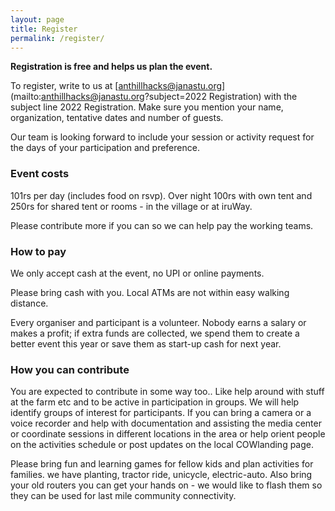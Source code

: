 ```yaml
---
layout: page
title: Register
permalink: /register/
---
```



**Registration is free and helps us plan the event.**

To register, write to us at [anthillhacks@janastu.org](mailto:anthillhacks@janastu.org?subject=2022 Registration) with the subject line 2022 Registration. Make sure you mention your name, organization, tentative dates and number of guests.  


Our team is looking forward to include your session or activity request for the days of your participation and preference. 

<!--We are looking for documenters and translators for each of the 5 locations in the mesh area.
-->
<!-- {% include btn-register.html %} -->

### Event costs
101rs per day (includes food on rsvp). Over night 100rs with own tent and  250rs for shared tent or rooms - in the village or at iruWay.

Please contribute more if you can so we can help pay the working teams.

### How to pay
We only accept cash at the event, no UPI or online payments.

Please bring cash with you. Local ATMs are not within easy walking distance.

Every organiser and participant is a volunteer.  Nobody earns a salary
or makes a profit; if extra funds are collected, we spend them to create a
better event this year or save them as start-up cash for next year.

### How you can contribute
You are expected to contribute in some way too.. Like help around with stuff at the farm etc and to be active in participation in groups.
We will help identify groups of interest for participants. If you can bring a camera or a voice recorder and help with documentation and assisting the media center or coordinate sessions in different locations in the area or help orient people on the activities schedule or post updates on the local COWlanding page.

Please bring fun and learning games for fellow kids and plan activities for families. we have planting, tractor ride, unicycle, electric-auto. Also bring your old routers you can get your hands on - we would like to flash them so they can be used for last mile community connectivity.


<!--
We aim for transparency.  If you are interested in where your money goes, please
[contact us]({{site.baseurl}}{% link pages/contact-us.md %}) and we'll give you
a budget sheet.
-->

<!--
Archived
### Rough schedule
#### Winter School
What to expect
: Curated talks and workshops  
  Evening entertainment
The [School schedule](/school/) will be updated just prior to the event.
#### Unconference
What to expect
  - Build up days 7-10 Dec 
  - See tracks below
  - Week 2 engagements focus on schools, colleges and insitutes
  - Clean up and tear down activities
***Tracks***
| Arts     | Nature  	| Tech for all | Community | Food | Other |
|:-------- |:-------:	|:--------:	   |:--------: |:-------:|--------:|
| Folk art | Nature Walk| Mesh network | Storytelling| Food  processing | Design labs|
| Music   | Natural Crafts | Mesh radio       | Crafter Space        | Food preserving   | Community network exchange (CNx) |
|----
| Theatre | Bird Watching  | Decentralization | Archives and stories | Fizz drinks       | Gender days    |
| Crafts  | Trekking       | Hardware hacks   | Orality and rights   | Kambucha          | Fire and drums |
| Games   | Cycling        | Coding corners   | Politics & society   | Sun curing        | Puppets        |
|=====
| Dance | Environmental stewardship | Mapping for all | Full Moon festivities | Foraging | eUnicycles    |
{: rules="groups"}

-->

 <!--There is a **day pass** for people staying off-site and a **camping pass** for
those camping on-site. A sliding scale on both of these passes allow everyone to participate. All passes cover breakfast, access to daily talks, workshops, and activities
plus costs like equipment rentals, facilities rent, shade structures, electricity, internet and consumables.  The camping pass also includes a tent
space and the use of shared bathing facilities.
|                  | Suggested   | Sliding scale    |
|------------------|-------------|------------------|
| **Day pass**     | Rs. xxx/day | Rs. 101-1001/day |
| **Camping pass** | Rs. xxx/day | Rs. 301-2001/day |
-->

